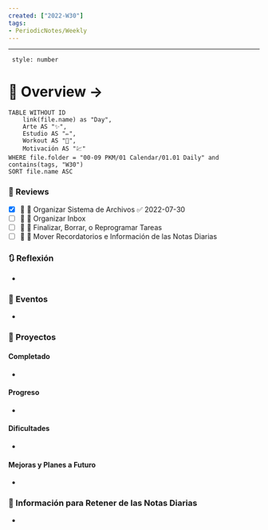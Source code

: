 ```yaml
---
created: ["2022-W30"]
tags: 
- PeriodicNotes/Weekly
---
```

___
```toc
 style: number
```
# 🌌 Overview -> 
```dataview
TABLE WITHOUT ID
	link(file.name) as "Day",
	Arte AS "✨",
	Estudio AS "✏️",
	Workout AS "💪",
	Motivación AS "💹"
WHERE file.folder = "00-09 PKM/01 Calendar/01.01 Daily" and contains(tags, "W30")
SORT file.name ASC
```

### 📑 Reviews
- [x] 📅  🔼 Organizar Sistema de Archivos ✅ 2022-07-30
- [ ]  📅  🔼 Organizar Inbox
- [ ]  📅  🔼 Finalizar, Borrar, o Reprogramar Tareas
- [ ]  📅  🔼 Mover Recordatorios e Información de las Notas Diarias

### 🔃 Reflexión
- 
### 📜 Eventos
- 
### 📃 Proyectos
#### **Completado**
- 
#### **Progreso**
- 
#### **Dificultades**
- 
#### **Mejoras y Planes a Futuro**
- 
### 💾 Información para Retener de las Notas Diarias
- 